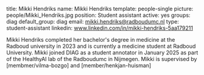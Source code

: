 title: Mikki Hendriks
name: Mikki Hendriks
template: people-single
picture: people/Mikki_Hendriks.jpg
position: Student assistant
active: yes
groups: diag
default_group: diag
email: mikki.hendriks@radboudumc.nl
type: student-assistant
linkedin: www.linkedin.com/in/mikki-hendriks-5aa179211

Mikki Hendriks completed her bachelor's degree in medicine at the Radboud university in 2023 and is currently a medicine student at Radboud University. Mikki joined DIAG as a student annotator in January 2025 as part of the HealthyAI lab of the Radboudumc in Nijmegen. Mikki is supervised by [membmer/vilma-bozgo] and [member/henkjan-huisman]
